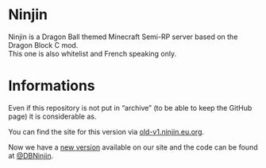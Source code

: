 # Ninjin
Ninjin is a Dragon Ball themed Minecraft Semi-RP server based on the Dragon Block C mod. <br>
This one is also whitelist and French speaking only.

# Informations
Even if this repository is not put in “archive” (to be able to keep the GitHub page) it is considerable as.

You can find the site for this version via [old-v1.ninjin.eu.org](https://old-v1.ninjin.eu.org).

Now we have a [new version](https://db.ninjin.eu.org) available on our site and the code can be found at [@DBNinjin](https://github.com/DBNinjin).
